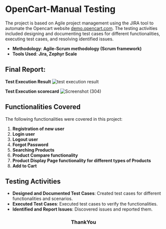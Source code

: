 
# OpenCart-Manual Testing 
The project is based on Agile project management using the JIRA tool to automate the Opencart website [demo.opencart.com](https://demo.opencart.com/). The testing activities included designing and documenting test cases for different functionalities, executing test cases, and resolving identified issues.


- **Methodology**: __Agile-Scrum methodology (Scrum framework)__
- **Tools Used**: __Jira, Zephyr Scale__

<h2>Final Report:</h2>
  
 **Test Execution Result**
![test execution result](https://github.com/chinmaywali/OpenCart-MannualTesting/assets/123446377/ff07b9df-2768-4f56-bdb7-8cbe36e5e8f6) 


**Test Execution scorecard**
![Screenshot (304)](https://github.com/chinmaywali/OpenCart-MannualTesting/assets/123446377/ff763d54-1870-4a67-9564-aa753e80fcf1)









## Functionalities Covered
The following functionalities were covered in this project:

1. **Registration of new user**
2. **Login user**
3. **Logout user**
4. **Forgot Password**
5. **Searching Products**
6. **Product Compare functionality**
7. **Product Display Page functionality for different types of Products**
8. **Add to Cart**


## Testing Activities
- **Designed and Documented Test Cases**: Created test cases for different functionalities and scenarios.
- **Executed Test Cases**: Executed test cases to verify the functionalities.
- **Identified and Report Issues**: Discovered issues and reported them.

<h3 align="center">
ThankYou
</h3>


